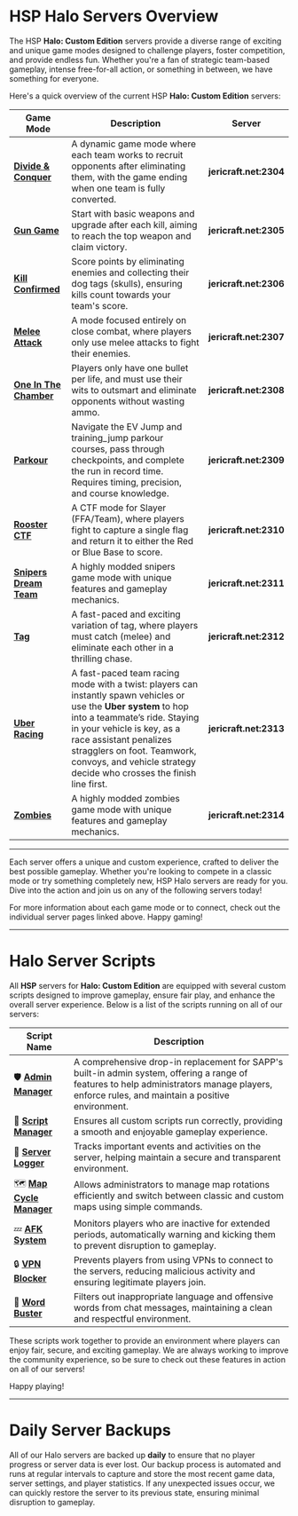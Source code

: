 # HSP Halo Servers Overview

The HSP **Halo: Custom Edition** servers provide a diverse range of exciting and unique game modes designed to challenge
players, foster competition, and provide endless fun. Whether you're a fan of strategic team-based gameplay, intense
free-for-all action, or something in between, we have something for everyone.

Here's a quick overview of the current HSP **Halo: Custom Edition** servers:

| Game Mode                                               | Description                                                                                                                                                                                                                                                                                                    | Server                 |
|---------------------------------------------------------|----------------------------------------------------------------------------------------------------------------------------------------------------------------------------------------------------------------------------------------------------------------------------------------------------------------|------------------------|
| **[Divide & Conquer](servers/divide_and_conquer.md)**   | A dynamic game mode where each team works to recruit opponents after eliminating them, with the game ending when one team is fully converted.                                                                                                                                                                  | **jericraft.net:2304** |
| **[Gun Game](servers/gun_game.md)**                     | Start with basic weapons and upgrade after each kill, aiming to reach the top weapon and claim victory.                                                                                                                                                                                                        | **jericraft.net:2305** |
| **[Kill Confirmed](servers/kill_confirmed.md)**         | Score points by eliminating enemies and collecting their dog tags (skulls), ensuring kills count towards your team's score.                                                                                                                                                                                    | **jericraft.net:2306** |
| **[Melee Attack](servers/melee_attack.md)**             | A mode focused entirely on close combat, where players only use melee attacks to fight their enemies.                                                                                                                                                                                                          | **jericraft.net:2307** |
| **[One In The Chamber](servers/one_in_the_chamber.md)** | Players only have one bullet per life, and must use their wits to outsmart and eliminate opponents without wasting ammo.                                                                                                                                                                                       | **jericraft.net:2308** |
| **[Parkour](servers/parkour.md)**                       | Navigate the EV Jump and training_jump parkour courses, pass through checkpoints, and complete the run in record time. Requires timing, precision, and course knowledge.                                                                                                                                       | **jericraft.net:2309** |
| **[Rooster CTF](servers/rooster_ctf.md)**               | A CTF mode for Slayer (FFA/Team), where players fight to capture a single flag and return it to either the Red or Blue Base to score.                                                                                                                                                                          | **jericraft.net:2310** |
| **[Snipers Dream Team](servers/snipers_dream_team.md)** | A highly modded snipers game mode with unique features and gameplay mechanics.                                                                                                                                                                                                                                 | **jericraft.net:2311** |
| **[Tag](servers/tag.md)**                               | A fast-paced and exciting variation of tag, where players must catch (melee) and eliminate each other in a thrilling chase.                                                                                                                                                                                    | **jericraft.net:2312** |
| **[Uber Racing](servers/uber_racing.md)**               | A fast-paced team racing mode with a twist: players can instantly spawn vehicles or use the **Uber system** to hop into a teammate’s ride. Staying in your vehicle is key, as a race assistant penalizes stragglers on foot. Teamwork, convoys, and vehicle strategy decide who crosses the finish line first. | **jericraft.net:2313** |
| **[Zombies](servers/zombies.md)**                       | A highly modded zombies game mode with unique features and gameplay mechanics.                                                                                                                                                                                                                                 | **jericraft.net:2314** |

---

Each server offers a unique and custom experience, crafted to deliver the best possible gameplay. Whether you're looking
to compete in a classic mode or try something completely new, HSP Halo servers are ready for you. Dive into the
action and join us on any of the following servers today!

For more information about each game mode or to connect, check out the individual server pages linked above. Happy
gaming!

---

# Halo Server Scripts

All **HSP** servers for **Halo: Custom Edition** are equipped with several custom scripts designed to improve
gameplay, ensure fair play, and enhance the overall server experience. Below is a list of the scripts running on all of
our servers:

| **Script Name**                                                                                    | **Description**                                                                                                                                                                               | 
|----------------------------------------------------------------------------------------------------|-----------------------------------------------------------------------------------------------------------------------------------------------------------------------------------------------| 
| 🛡️️ [**Admin Manager**](https://github.com/Chalwk/HALO-SCRIPT-PROJECTS/releases/tag/AdminManager) | A comprehensive drop-in replacement for SAPP's built-in admin system, offering a range of features to help administrators manage players, enforce rules, and maintain a positive environment. |
| 💼 [**Script Manager**](../../sapp/utility/script_manager.lua)                                     | Ensures all custom scripts run correctly, providing a smooth and enjoyable gameplay experience.                                                                                               |
| 📝 [**Server Logger**](../../sapp/utility/server_logger.lua)                                       | Tracks important events and activities on the server, helping maintain a secure and transparent environment.                                                                                  |
| 🗺️ [**Map Cycle Manager**](../../sapp/utility/mapcycle_manager.lua)                               | Allows administrators to manage map rotations efficiently and switch between classic and custom maps using simple commands.                                                                   |
| 💤 [**AFK System**](../../sapp/utility/afk_system.lua)                                             | Monitors players who are inactive for extended periods, automatically warning and kicking them to prevent disruption to gameplay.                                                             |
| 🔒 [**VPN Blocker**](../../sapp/utility/vpn_blocker.lua)                                           | Prevents players from using VPNs to connect to the servers, reducing malicious activity and ensuring legitimate players join.                                                                 |
| 🚫 [**Word Buster**](https://github.com/Chalwk/HALO-SCRIPT-PROJECTS/releases/tag/Word-Buster)      | Filters out inappropriate language and offensive words from chat messages, maintaining a clean and respectful environment.                                                                    |

These scripts work together to provide an environment where players can enjoy fair, secure, and exciting gameplay. We
are always working to improve the community experience, so be sure to check out these features in action on all of our
servers!

Happy playing!

---

# Daily Server Backups

All of our Halo servers are backed up **daily** to ensure that no player progress or server data is ever lost. Our
backup process is automated and runs at regular intervals to capture and store the most recent game data, server
settings, and player statistics. If any unexpected issues occur, we can quickly restore the server to its previous
state, ensuring minimal disruption to gameplay.